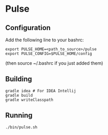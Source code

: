 # Pulse

## Configuration

Add the following line to your bashrc:

    export PULSE_HOME=<path_to_source>/pulse
    export PULSE_CONFIG=$PULSE_HOME/config

(then source ~/.bashrc if you just added them)

## Building

    gradle idea	# For IDEA Intellij
    gradle build
    gradle writeClasspath

## Running

    ./bin/pulse.sh
